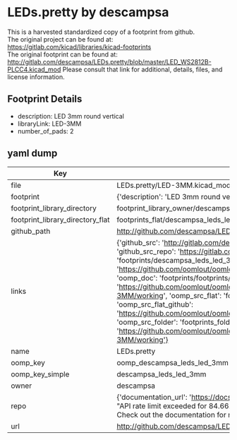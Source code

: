 # LEDs.pretty by descampsa  
This is a harvested standardized copy of a footprint from github.  
The original project can be found at:  
https://gitlab.com/kicad/libraries/kicad-footprints  
The original footprint can be found at:
http://gitlab.com/descampsa/LEDs.pretty/blob/master/LED_WS2812B-PLCC4.kicad_mod
Please consult that link for additional, details, files, and license information.  
## Footprint Details
* description: LED 3mm round vertical  
* libraryLink: LED-3MM  
* number_of_pads: 2  
## yaml dump  
| Key | Value |  
| --- | --- |  
| file | LEDs.pretty/LED-3MM.kicad_mod |  
| footprint | {'description': 'LED 3mm round vertical', 'libraryLink': 'LED-3MM', 'number_of_pads': 2} |  
| footprint_library_directory | footprint_library_owner/descampsa_LEDs.pretty |  
| footprint_library_directory_flat | footprints_flat/descampsa_leds_led_3mm/working |  
| github_path | http://github.com/descampsa/LEDs.pretty/blob/master/LED-3MM.kicad_mod |  
| links | {'github_src': 'http://gitlab.com/descampsa/LEDs.pretty/blob/master/LED_WS2812B-PLCC4.kicad_mod', 'github_src_repo': 'https://gitlab.com/kicad/libraries/kicad-footprints', 'oomp_bot': 'footprints/descampsa_leds_led_3mm/working', 'oomp_bot_github': 'https://github.com/oomlout/oomlout_oomp_footprint_bot/tree/main/footprints/descampsa_leds_led_3mm/working', 'oomp_doc': 'footprints/footprints/descampsa/LEDs/LED-3MM/working/', 'oomp_doc_github': 'https://github.com/oomlout/oomlout_oomp_footprint_doc/tree/main/footprints/footprints/descampsa/LEDs/LED-3MM/working', 'oomp_src_flat': 'footprints_flat/footprints_flat/descampsa_leds_led_3mm/working', 'oomp_src_flat_github': 'https://github.com/oomlout/oomlout_oomp_footprint_src/tree/main/footprints_flat/descampsa_leds_led_3mm/working', 'oomp_src_folder': 'footprints_folder/footprints_folder/descampsa/LEDs/LED-3MM/working', 'oomp_src_folder_github': 'https://github.com/oomlout/oomlout_oomp_footprint_src/tree/main/footprints_folder/descampsa/LEDs/LED-3MM/working'} |  
| name | LEDs.pretty |  
| oomp_key | oomp_descampsa_leds_led_3mm |  
| oomp_key_simple | descampsa_leds_led_3mm |  
| owner | descampsa |  
| repo | {'documentation_url': 'https://docs.github.com/rest/overview/resources-in-the-rest-api#rate-limiting', 'message': "API rate limit exceeded for 84.66.173.59. (But here's the good news: Authenticated requests get a higher rate limit. Check out the documentation for more details.)"} |  
| url | http://github.com/descampsa/LEDs.pretty |  

